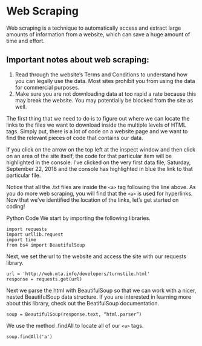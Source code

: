 # Web Scraping

Web scraping is a technique to automatically access and extract large amounts of information from a website, which can save a huge amount of time and effort.

## Important notes about web scraping:

1. Read through the website’s Terms and Conditions to understand how you can legally use the data. Most sites prohibit you from using the data for commercial purposes.
2. Make sure you are not downloading data at too rapid a rate because this may break the website. You may potentially be blocked from the site as well.

The first thing that we need to do is to figure out where we can locate the links to the files we want to download inside the multiple levels of HTML tags. Simply put, there is a lot of code on a website page and we want to find the relevant pieces of code that contains our data.

If you click on the arrow on the top left at the inspect window and then click on an area of the site itself, the code for that particular item will be highlighted in the console. I’ve clicked on the very first data file, Saturday, September 22, 2018 and the console has highlighted in blue the link to that particular file.

Notice that all the .txt files are inside the `<a>` tag following the line above. As you do more web scraping, you will find that the `<a>` is used for hyperlinks.
Now that we’ve identified the location of the links, let’s get started on coding!

Python Code
We start by importing the following libraries.
```
import requests
import urllib.request
import time
from bs4 import BeautifulSoup
```

Next, we set the url to the website and access the site with our requests library.
```
url = 'http://web.mta.info/developers/turnstile.html'
response = requests.get(url)
```

Next we parse the html with BeautifulSoup so that we can work with a nicer, nested BeautifulSoup data structure. If you are interested in learning more about this library, check out the BeatifulSoup documentation.
```
soup = BeautifulSoup(response.text, “html.parser”)
```
We use the method .findAll to locate all of our `<a>` tags.
```
soup.findAll('a')
```